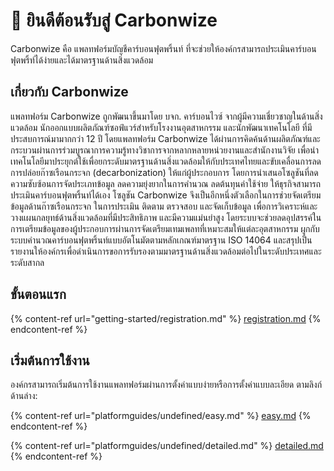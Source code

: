 # 👋 ยินดีต้อนรับสู่ Carbonwize

Carbonwize คือ แพลทฟอร์มบัญชีคาร์บอนฟุตพริ้นท์ ที่จะช่วยให้องค์กรสามารถประเมินคาร์บอนฟุตพริ้ท์ได้ง่ายและได้มาตรฐานด้านสิ่งแวดล้อม

## เกี่ยวกับ Carbonwize

แพลทฟอร์ม Carbonwize ถูกพัฒนาขึ้นมาโดย บจก. คาร์บอนไวซ์ จากผู้มีความเชี่ยวชาญในด้านสิ่งแวดล้อม นักออกแบบผลิตภัณฑ์ซอฟ์แวร์สำหรับโรงงานอุตสาหกรรม และนักพัฒนาเทคโนโลยี ที่มีประสบการณ์มามากกว่า 12 ปี โดยแพลทฟอร์ม Carbonwize ได้ผ่านการคิดค้นด้านผลิตภัณฑ์และกระบวนผ่านการร่วมบูรณาการความรู้ทางวิชาการจากหลากหลายหน่วยงานและสำนักงานวิจัย เพื่อนำเทคโนโลยีมาประยุกต์ใช้เพื่อยกระดับมาตรฐานด้านสิ่งแวดล้อมให้กับประเทศไทยและขับเคลื่อนการลดการปล่อยก๊าซเรือนกระจก (decarbonization) ให้แก่ผู้ประกอบการ โดยการนำเสนอโซลูชันที่ลดความซับซ้อนการจัดประเภทข้อมูล ลดความยุ่งยากในการคำนวณ ลดต้นทุนค่าใช้จ่าย ให้ธุรกิจสามารถประเมินคาร์บอนฟุตพริ้นท์ได้เอง โซลูชัน Carbonwize จึงเป็นอีกหนึ่งตัวเลือกในการช่วยจัดเตรียมข้อมูลด้านก๊าซเรือนกระจก ในการประเมิน ติดตาม ตรวจสอบ และจัดเก็บข้อมูล เพื่อการวิเคราะห์และวางแผนกลยุทธ์ด้านสิ่งแวดล้อมที่มีประสิทธิภาพ และมีความแม่นยำสูง โดยระบบจะช่วยลดอุปสรรค์ในการเตรียมข้อมูลของผู้ประกอบการผ่านการจัดเตรียมเทมเพลทที่เหมาะสมให้แต่ละอุตสาหกรรม ผูกกับระบบคำนวณคาร์บอนฟุตพริ้นท์แบบอัตโนมัตตามหลักเกณฑ์มาตรฐาน ISO 14064 และสรุปเป็นรายงานให้องค์กรเพื่อดำเนินการขอการรับรองตามมาตรฐานด้านสิ่งแวดล้อมต่อไปในระดับประเทศและระดับสากล

## ขั้นตอนแรก

{% content-ref url="getting-started/registration.md" %}
[registration.md](getting-started/registration.md)
{% endcontent-ref %}

## เริ่มต้นการใช้งาน

องค์กรสามารถเริ่มต้นการใช้งานแพลทฟอร์มผ่านการตั้งค่าแบบง่ายหรือการตั้งค่าแบบละเอียด ตามลิงก์ด้านล่าง:

{% content-ref url="platformguides/undefined/easy.md" %}
[easy.md](platformguides/undefined/easy.md)
{% endcontent-ref %}

{% content-ref url="platformguides/undefined/detailed.md" %}
[detailed.md](platformguides/undefined/detailed.md)
{% endcontent-ref %}
